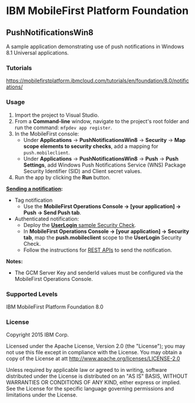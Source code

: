 IBM MobileFirst Platform Foundation
===
## PushNotificationsWin8
A sample application demonstrating use of push notifications in Windows 8.1 Universal applications.

### Tutorials
https://mobilefirstplatform.ibmcloud.com/tutorials/en/foundation/8.0/notifications/

### Usage

1. Import the project to Visual Studio.
2. From a **Command-line** window, navigate to the project's root folder and run the command: `mfpdev app register`.
3. In the MobileFirst console:
	* Under **Applications** → **PushNotificationsWin8** → **Security** → **Map scope elements to security checks**, add a mapping for `push.mobileclient`.
	* Under **Applications** → **PushNotificationsWin8** → **Push** → **Push Settings**, add Windows Push Notifications Service (WNS) Package Security Identifier (SID) and Client secret values.
5. Run the app by clicking the **Run** button.

**[Sending a notification](https://mobilefirstplatform.ibmcloud.com/tutorials/en/foundation/8.0/notifications/sending-push-notifications):**

* Tag notification
    * Use the **MobileFirst Operations Console → [your application] → Push → Send Push tab**.
* Authenticated notification:
    * Deploy the [**UserLogin** sample Security Check](https://mobilefirstplatform.ibmcloud.com/tutorials/en/foundation/8.0/authentication-and-security/user-authentication/security-check).
    * In **MobileFirst Operations Console → [your application] → Security tab**, map the **push.mobileclient** scope to the **UserLogin** Security Check.
    * Follow the instructions for [REST APIs](https://mobilefirstplatform.ibmcloud.com/tutorials/en/foundation/8.0/notifications/sending-push-notifications#rest-apis) to send the notification.

**Notes:**

* The GCM Server Key and senderId values must be configured via the MobileFirst Operations Console.

### Supported Levels
IBM MobileFirst Platform Foundation 8.0

### License
Copyright 2015 IBM Corp.

Licensed under the Apache License, Version 2.0 (the "License");
you may not use this file except in compliance with the License.
You may obtain a copy of the License at
att
http://www.apache.org/licenses/LICENSE-2.0

Unless required by applicable law or agreed to in writing, software
distributed under the License is distributed on an "AS IS" BASIS,
WITHOUT WARRANTIES OR CONDITIONS OF ANY KIND, either express or implied.
See the License for the specific language governing permissions and
limitations under the License.
